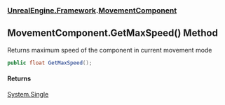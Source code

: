 ### [UnrealEngine.Framework](./UnrealEngine-Framework.md 'UnrealEngine.Framework').[MovementComponent](./MovementComponent.md 'UnrealEngine.Framework.MovementComponent')
## MovementComponent.GetMaxSpeed() Method
Returns maximum speed of the component in current movement mode  
```csharp
public float GetMaxSpeed();
```
#### Returns
[System.Single](https://docs.microsoft.com/en-us/dotnet/api/System.Single 'System.Single')  
